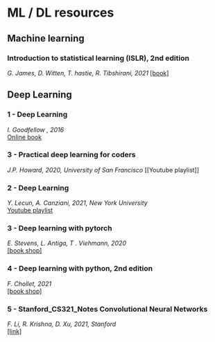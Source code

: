 # ML / DL resources

## Machine learning

### Introduction to statistical learning (ISLR), 2nd edition
*G. James, D. Witten, T. hastie, R. Tibshirani, 2021*
[[book]](https://www.statlearning.com/)

## Deep Learning

### 1 - **Deep Learning**
*I. Goodfellow , 2016*  
[Online book](https://www.deeplearningbook.org/)

### 3 - Practical deep learning for coders
*J.P. Howard, 2020, University of San Francisco*
[[Youtube playlist]]

### 2 - Deep Learning
*Y. Lecun, A. Canziani, 2021, New York University*  
[Youtube playlist](https://youtube.com/playlist?list=PL80I41oVxglKcAHllsU0txr3OuTTaWX2v)

### 3 - Deep learning with pytorch
*E. Stevens, L. Antiga, T . Viehmann, 2020*   
[[book shop]](https://www.manning.com/books/deep-learning-with-pytorch?gclid=Cj0KCQiA-K2MBhC-ARIsAMtLKRugSfctVn0e0TVAdGGh5m-CkW4QwR2l088XEwg5Rm9PvuQDQUUwJQUaAh-vEALw_wcB)

### 4 - Deep learning with python, 2nd edition
*F. Chollet, 2021*  
[[book shop]](https://www.manning.com/books/deep-learning-with-python-second-edition?gclid=Cj0KCQiA-K2MBhC-ARIsAMtLKRvv88hmBETfz66aEmuwNnZ4ap9Akp0PF7ImVANmNg2UpENzAmISHMAaArfWEALw_wcB)

### 5 - Stanford_CS321_Notes Convolutional Neural Networks 
*F. Li, R. Krishna, D. Xu, 2021, Stanford*  
[[link]](https://cs231n.github.io/)